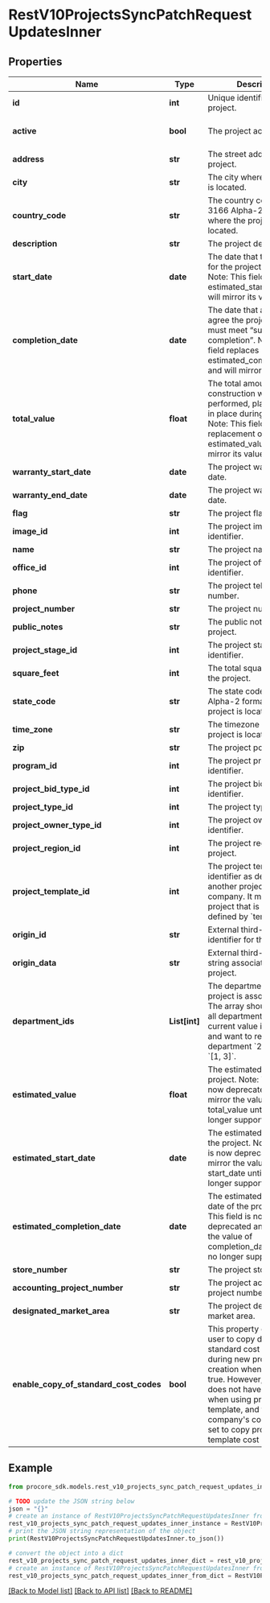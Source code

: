 # RestV10ProjectsSyncPatchRequestUpdatesInner


## Properties

Name | Type | Description | Notes
------------ | ------------- | ------------- | -------------
**id** | **int** | Unique identifier for the project. | [optional] 
**active** | **bool** | The project active status. | [optional] [default to True]
**address** | **str** | The street address of the project. | [optional] 
**city** | **str** | The city where the project is located. | [optional] 
**country_code** | **str** | The country code (ISO-3166 Alpha-2 format) where the project is located. | [optional] 
**description** | **str** | The project description. | [optional] 
**start_date** | **date** | The date that the contract for the project is signed. Note: This field replaces estimated_start_date and will mirror its value. | [optional] 
**completion_date** | **date** | The date that all parties agree the project meets or must meet “substantial completion”. Note: This field replaces estimated_completion_date and will mirror its value. | [optional] 
**total_value** | **float** | The total amount of construction work performed, planned, or put in place during the project. Note: This field is a replacement of estimated_value and will mirror its value. | [optional] 
**warranty_start_date** | **date** | The project warranty start date. | [optional] 
**warranty_end_date** | **date** | The project warranty end date. | [optional] 
**flag** | **str** | The project flag. | [optional] 
**image_id** | **int** | The project image identifier. | [optional] 
**name** | **str** | The project name. | [optional] 
**office_id** | **int** | The project office identifier. | [optional] 
**phone** | **str** | The project telephone number. | [optional] 
**project_number** | **str** | The project number. | [optional] 
**public_notes** | **str** | The public notes for the project. | [optional] 
**project_stage_id** | **int** | The project stage identifier. | [optional] 
**square_feet** | **int** | The total square footage of the project. | [optional] 
**state_code** | **str** | The state code (ISO-3166 Alpha-2 format) where the project is located. | [optional] 
**time_zone** | **str** | The timezone where the project is located. | [optional] 
**zip** | **str** | The project postal code. | [optional] 
**program_id** | **int** | The project program identifier. | [optional] 
**project_bid_type_id** | **int** | The project bid type identifier. | [optional] 
**project_type_id** | **int** | The project type identifier. | [optional] 
**project_owner_type_id** | **int** | The project owner type identifier. | [optional] 
**project_region_id** | **int** | The project region id of the project. | [optional] 
**project_template_id** | **int** | The project template identifier as designated by another project on this company. It must be a project that is a template defined by &#x60;template: true&#x60;. | [optional] 
**origin_id** | **str** | External third-party identifier for the project. | [optional] 
**origin_data** | **str** | External third-party data string associated with the project. | [optional] 
**department_ids** | **List[int]** | The department ids the project is associated with. The array should represent all departments, so if the current value is &#x60;[1, 2, 3]&#x60; and want to remove department &#x60;2&#x60;, then send &#x60;[1, 3]&#x60;. | [optional] 
**estimated_value** | **float** | The estimated value of the project. Note: This field is now deprecated and will mirror the value of total_value until it is no longer supported. | [optional] 
**estimated_start_date** | **date** | The estimated start date of the project. Note: This field is now deprecated and will mirror the value of start_date until it is no longer supported. | [optional] 
**estimated_completion_date** | **date** | The estimated completion date of the project. Note: This field is now deprecated and will mirror the value of completion_date until it is no longer supported. | [optional] 
**store_number** | **str** | The project store number. | [optional] 
**accounting_project_number** | **str** | The project accounting project number. | [optional] 
**designated_market_area** | **str** | The project designated market area. | [optional] 
**enable_copy_of_standard_cost_codes** | **bool** | This property enables the user to copy default standard cost codes during new project creation when it is set to true. However, this flag does not have any impact when using project template, and the company&#39;s configuration is set to copy project template cost codes. | [optional] [default to False]

## Example

```python
from procore_sdk.models.rest_v10_projects_sync_patch_request_updates_inner import RestV10ProjectsSyncPatchRequestUpdatesInner

# TODO update the JSON string below
json = "{}"
# create an instance of RestV10ProjectsSyncPatchRequestUpdatesInner from a JSON string
rest_v10_projects_sync_patch_request_updates_inner_instance = RestV10ProjectsSyncPatchRequestUpdatesInner.from_json(json)
# print the JSON string representation of the object
print(RestV10ProjectsSyncPatchRequestUpdatesInner.to_json())

# convert the object into a dict
rest_v10_projects_sync_patch_request_updates_inner_dict = rest_v10_projects_sync_patch_request_updates_inner_instance.to_dict()
# create an instance of RestV10ProjectsSyncPatchRequestUpdatesInner from a dict
rest_v10_projects_sync_patch_request_updates_inner_from_dict = RestV10ProjectsSyncPatchRequestUpdatesInner.from_dict(rest_v10_projects_sync_patch_request_updates_inner_dict)
```
[[Back to Model list]](../README.md#documentation-for-models) [[Back to API list]](../README.md#documentation-for-api-endpoints) [[Back to README]](../README.md)


